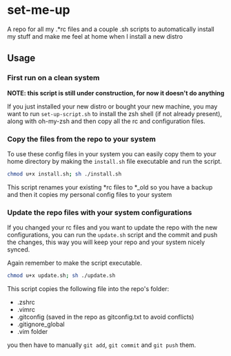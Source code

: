 # set-me-up
A repo for all my .*rc files and a couple .sh scripts to automatically install my stuff and make me feel at home when I install a new distro

## Usage
### First run on a clean system
**NOTE: this script is still under construction, for now it doesn't do anything**

If you just installed your new distro or bought your new machine, you may want to run `set-up-script.sh` to install the zsh shell (if not already present), along with oh-my-zsh and then copy all the rc and configuration files.
### Copy the files from the repo to your system
To use these config files in your system you can easily copy them to your home directory by making the `install.sh` file executable and run the script.

```sh
chmod u+x install.sh; sh ./install.sh
```

This script renames your existing *rc files to *_old so you have a backup and then it copies my personal config files to your system

### Update the repo files with your system configurations
If you changed your rc files and you want to update the repo with the new configurations, you can run the `update.sh` script and the commit and push the changes, this way you will keep your repo and your system nicely synced.

Again remember to make the script executable.

```sh
chmod u+x update.sh; sh ./update.sh
```

This script copies the following file into the repo's folder:
- .zshrc
- .vimrc
- .gitconfig (saved in the repo as gitconfig.txt to avoid conflicts)
- .gitignore_global
- .vim folder

you then have to manually `git add`, `git commit` and `git push` them.